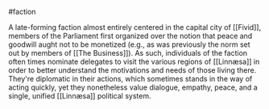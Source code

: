#faction 

A late-forming faction almost entirely centered in the capital city of [[Fivid]], members of the Parliament first organized over the notion that peace and goodwill aught not to be monetized (e.g., as was previously the norm set out by members of [[The Business]]). As such, individuals of the faction often times nominate delegates to visit the various regions of [[Linnæsa]] in order to better understand the motivations and needs of those living there. They're diplomatic in their actions, which sometimes stands in the way of acting quickly, yet they nonetheless value dialogue, empathy, peace, and a single, unified [[Linnæsa]] political system.